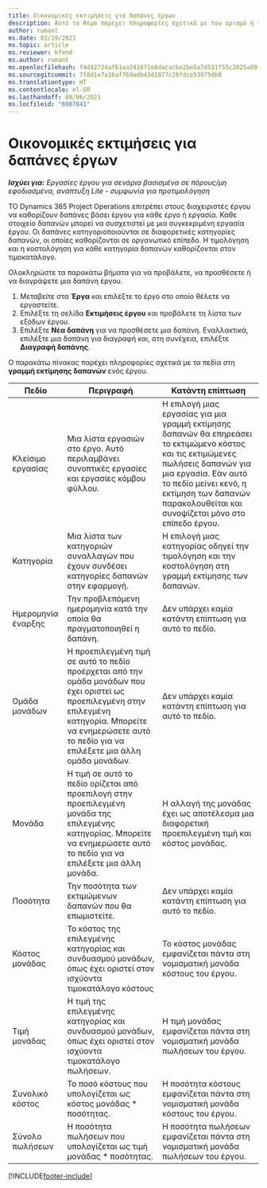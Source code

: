 ```yaml
---
title: Οικονομικές εκτιμήσεις για δαπάνες έργων
description: Αυτό το θέμα παρέχει πληροφορίες σχετικά με τον ορισμό ή τον υπολογισμό των εξόδων βάσει έργου.
author: rumant
ms.date: 03/19/2021
ms.topic: article
ms.reviewer: kfend
ms.author: rumant
ms.openlocfilehash: f4d42724af61aa241671e8dacacbe2be5a7d531f55c2025a89ff777ac41e9b67
ms.sourcegitcommit: 7f8d1e7a16af769adb43d1877c28fdce53975db8
ms.translationtype: HT
ms.contentlocale: el-GR
ms.lasthandoff: 08/06/2021
ms.locfileid: "6987841"
---
```

# <a name="financial-estimates-for-expenses-on-projects"></a>Οικονομικές εκτιμήσεις για δαπάνες έργων
_**Ισχύει για:** Εργασίες έργου για σενάρια βασισμένα σε πόρους/μη εφοδιασμένα, ανάπτυξη Lite - συμφωνία για προτιμολόγηση_

ΤΟ Dynamics 365 Project Operations επιτρέπει στους διαχειριστές έργου να καθορίζουν δαπάνες βάσει έργου για κάθε έργο ή εργασία. Κάθε στοιχείο δαπανών μπορεί να συσχετιστεί με μια συγκεκριμένη εργασία έργου. Οι δαπάνες κατηγοριοποιούνται σε διαφορετικές κατηγορίες δαπανών, οι οποίες καθορίζονται σε οργανωτικό επίπεδο. Η τιμολόγηση και η κοστολόγηση για κάθε κατηγορία δαπανών καθορίζονται στον τιμοκατάλογο. 

Ολοκληρώστε τα παρακάτω βήματα για να προβάλετε, να προσθέσετε ή να διαγράψετε μια δαπάνη έργου.

1. Μεταβείτε στα **Έργα** και επιλέξτε το έργο στο οποίο θέλετε να εργαστείτε.
2. Επιλέξτε τη σελίδα **Εκτιμήσεις έργου** και προβάλετε τη λίστα των εξόδων έργου.
3. Επιλέξτε **Νέα δαπάνη** για να προσθέσετε μια δαπάνη. Εναλλακτικά, επιλέξτε μια δαπάνη για διαγραφή και, στη συνέχεια, επιλέξτε **Διαγραφή δαπάνης**.

Ο παρακάτω πίνακας παρέχει πληροφορίες σχετικά με τα πεδία στη **γραμμή εκτίμησης δαπανών** ενός έργου. 

| **Πεδίο** | **Περιγραφή** | **Κατάντη επίπτωση** |
| --- | --- | --- |
| Κλείσιμο εργασίας | Μια λίστα εργασιών στο έργο. Αυτό περιλαμβάνει συνοπτικές εργασίες και εργασίες κόμβου φύλλου. | Η επιλογή μιας εργασίας για μια γραμμή εκτίμησης δαπανών θα επηρεάσει το εκτιμώμενο κόστος και τις εκτιμώμενες πωλήσεις δαπανών για μια εργασία. Εάν αυτό το πεδίο μείνει κενό, η εκτίμηση των δαπανών παρακολουθείται και συνοψίζεται μόνο στο επίπεδο έργου. |
| Κατηγορία | Μια λίστα των κατηγοριών συναλλαγών που έχουν συνδέσει κατηγορίες δαπανών στην εφαρμογή. | Η επιλογή μιας κατηγορίας οδηγεί την τιμολόγηση και την κοστολόγηση στη γραμμή εκτίμησης των δαπανών. |
| Ημερομηνία έναρξης | Την προβλεπόμενη ημερομηνία κατά την οποία θα πραγματοποιηθεί η δαπάνη. | Δεν υπάρχει καμία κατάντη επίπτωση για αυτό το πεδίο. |
| Ομάδα μονάδων | Η προεπιλεγμένη τιμή σε αυτό το πεδίο προέρχεται από την ομάδα μονάδων που έχει οριστεί ως προεπιλεγμένη στην επιλεγμένη κατηγορία. Μπορείτε να ενημερώσετε αυτό το πεδίο για να επιλέξετε μια άλλη ομάδα μονάδων. | Δεν υπάρχει καμία κατάντη επίπτωση για αυτό το πεδίο. |
| Μονάδα | Η τιμή σε αυτό το πεδίο ορίζεται από προεπιλογή στην προεπιλεγμένη μονάδα της επιλεγμένης κατηγορίας. Μπορείτε να ενημερώσετε αυτό το πεδίο για να επιλέξετε μια άλλη μονάδα. | Η αλλαγή της μονάδας έχει ως αποτέλεσμα μια διαφορετική προεπιλεγμένη τιμή και κόστος μονάδας. |
| Ποσότητα | Την ποσότητα των εκτιμώμενων δαπανών που θα επωμιστείτε. | Δεν υπάρχει καμία κατάντη επίπτωση για αυτό το πεδίο. |
| Κόστος μονάδας | Το κόστος της επιλεγμένης κατηγορίας και συνδυασμού μονάδων, όπως έχει οριστεί στον ισχύοντα τιμοκατάλογο κόστους | Το κόστος μονάδας εμφανίζεται πάντα στη νομισματική μονάδα κόστους του έργου. |
| Τιμή μονάδας | Η τιμή της επιλεγμένης κατηγορίας και συνδυασμού μονάδων, όπως έχει οριστεί στον ισχύοντα τιμοκατάλογο πωλήσεων. | Η τιμή μονάδας εμφανίζεται πάντα στη νομισματική μονάδα πωλήσεων του έργου. |
| Συνολικό κόστος | Το ποσό κόστους που υπολογίζεται ως κόστος μονάδας \* ποσότητας.| Η ποσότητα κόστους εμφανίζεται πάντα στη νομισματική μονάδα κόστους του έργου. |
| Σύνολο πωλήσεων | Η ποσότητα πωλήσεων που υπολογίζεται ως τιμή μονάδας \* ποσότητας. | Η ποσότητα πωλήσεων εμφανίζεται πάντα στη νομισματική μονάδα πωλήσεων του έργου. |


[!INCLUDE[footer-include](../includes/footer-banner.md)]
